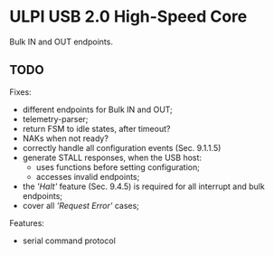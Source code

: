 # ULPI USB 2.0 High-Speed Core

Bulk IN and OUT endpoints.

## TODO

Fixes:

+ different endpoints for Bulk IN and OUT;
+ telemetry-parser;
+ return FSM to idle states, after timeout?
+ NAKs when not ready?
+ correctly handle all configuration events (Sec. 9.1.1.5)
+ generate STALL responses, when the USB host:
  - uses functions before setting configuration;
  - accesses invalid endpoints;
+ the *'Halt'* feature (Sec. 9.4.5) is required for all interrupt and bulk endpoints;
+ cover all *'Request Error'* cases;

Features:

+ serial command protocol
